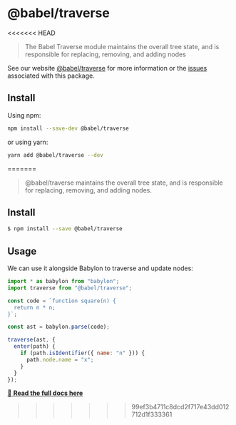 # @babel/traverse

<<<<<<< HEAD
> The Babel Traverse module maintains the overall tree state, and is responsible for replacing, removing, and adding nodes

See our website [@babel/traverse](https://babeljs.io/docs/en/next/babel-traverse.html) for more information or the [issues](https://github.com/babel/babel/issues?utf8=%E2%9C%93&q=is%3Aissue+label%3A%22pkg%3A%20traverse%22+is%3Aopen) associated with this package.

## Install

Using npm:

```sh
npm install --save-dev @babel/traverse
```

or using yarn:

```sh
yarn add @babel/traverse --dev
```
=======
> @babel/traverse maintains the overall tree state, and is responsible for replacing, removing, and adding nodes.

## Install

```sh
$ npm install --save @babel/traverse
```

## Usage

We can use it alongside Babylon to traverse and update nodes:

```js
import * as babylon from "babylon";
import traverse from "@babel/traverse";

const code = `function square(n) {
  return n * n;
}`;

const ast = babylon.parse(code);

traverse(ast, {
  enter(path) {
    if (path.isIdentifier({ name: "n" })) {
      path.node.name = "x";
    }
  }
});
```
[:book: **Read the full docs here**](https://github.com/thejameskyle/babel-handbook/blob/master/translations/en/plugin-handbook.md#babel-traverse)
>>>>>>> 99ef3b4711c8dcd2f717e43dd012712d1f333361
